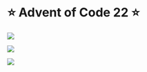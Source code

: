 # ⭐️ Advent of Code 22 ⭐️

![](https://img.shields.io/badge/day%20📅-15-blue)
  
![](https://img.shields.io/badge/stars%20⭐-18-yellow)
  
![](https://img.shields.io/badge/days%20completed-9-red)
